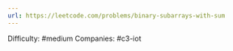 ```yaml
---
url: https://leetcode.com/problems/binary-subarrays-with-sum
---
```


Difficulty: #medium
Companies: #c3-iot